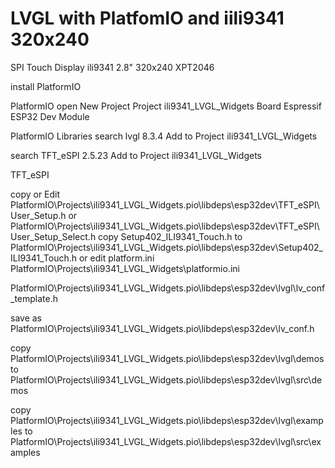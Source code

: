 # LVGL with PlatfomIO and iili9341 320x240 

SPI Touch Display ili9341 2.8" 320x240 XPT2046


install PlatformIO

PlatformIO open New Project
Project ili9341_LVGL_Widgets
Board Espressif ESP32 Dev Module

PlatformIO Libraries
search lvgl
8.3.4  Add to Project ili9341_LVGL_Widgets

search TFT_eSPI
2.5.23  Add to Project ili9341_LVGL_Widgets

TFT_eSPI

copy or Edit PlatformIO\Projects\ili9341_LVGL_Widgets\.pio\libdeps\esp32dev\TFT_eSPI\User_Setup.h
or PlatformIO\Projects\ili9341_LVGL_Widgets\.pio\libdeps\esp32dev\TFT_eSPI\User_Setup_Select.h
  copy Setup402_ILI9341_Touch.h to PlatformIO\Projects\ili9341_LVGL_Widgets\.pio\libdeps\esp32dev\Setup402_ILI9341_Touch.h
or edit platform.ini
PlatformIO\Projects\ili9341_LVGL_Widgets\platformio.ini

PlatformIO\Projects\ili9341_LVGL_Widgets\.pio\libdeps\esp32dev\lvgl\lv_conf_template.h 

save as PlatformIO\Projects\ili9341_LVGL_Widgets\.pio\libdeps\esp32dev\lv_conf.h

copy PlatformIO\Projects\ili9341_LVGL_Widgets\.pio\libdeps\esp32dev\lvgl\demos
to PlatformIO\Projects\ili9341_LVGL_Widgets\.pio\libdeps\esp32dev\lvgl\src\demos

copy PlatformIO\Projects\ili9341_LVGL_Widgets\.pio\libdeps\esp32dev\lvgl\examples
to PlatformIO\Projects\ili9341_LVGL_Widgets\.pio\libdeps\esp32dev\lvgl\src\examples

<!-- unvisible -->
